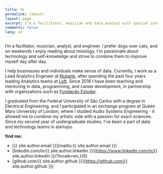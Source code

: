 ```yaml
---
title: Hi
permalink: /about/
layout: page
excerpt: I'm a facilitator, musician and data analyst with special interest in technology, programming, productivity and self-knowledge.
comments: false
lang: en
---
```


I’m a facilitator, musician, analyst, and engineer. I prefer dogs over cats, and on weekends I enjoy reading about mixology. I'm passionate about technology and self-knowledge and strive to combine them to improve myself day after day.

I help businesses and individuals make sense of data. Currently, I work as a Lead Analytics Engineer at [Nubank](https://nubank.com.br), after spending the past four years leading Analytics teams at [Loft](https://loft.com.br). Since 2016 I have been teaching and mentoring in data, programming, and career development, in partnership with organizations such as [Fundação Estudar](https://estudar.org.br/).

I graduated from the Federal University of São Carlos with a degree in Electrical Engineering, and I participated in an exchange program at Queen Mary University of London, where I studied Audio Systems Engineering - it allowed me to combine my artistic side with a passion for exact sciences. Since my second year of undergraduate studies, I've been a part of data and technology teams in startups.

**find me:**

- [{{ site.author.email }}](mailto:{{ site.author.email }})
- [linkedin.com/in/{{ site.author.linkedin }}](https://www.linkedin.com/in/{{ site.author.linkedin }}/?locale=en_US)
- [github.com/{{ site.author.github }}](https://github.com/{{ site.author.github }})
